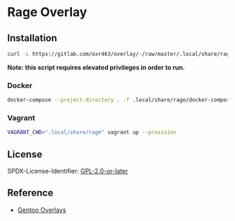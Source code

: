 # Rage <oxr463> Overlay

## Installation

```sh
curl -L https://gitlab.com/oxr463/overlay/-/raw/master/.local/share/rage/bin/install.sh | sh -
```

**Note: this script requires elevated privileges in order to run.**

### Docker

```sh
docker-compose --project-directory . -f .local/share/rage/docker-compose.yml build
```

### Vagrant

```sh
VAGRANT_CWD=".local/share/rage" vagrant up --provision
```

## License

SPDX-License-Identifier: [GPL-2.0-or-later](https://spdx.org/licenses/GPL-2.0-or-later.html)

## Reference

- [Gentoo Overlays](https://overlays.gentoo.org)
